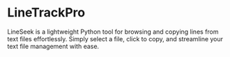 # LineTrackPro
LineSeek is a lightweight Python tool for browsing and copying lines from text files effortlessly. Simply select a file, click to copy, and streamline your text file management with ease.
